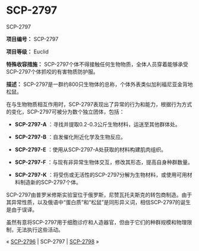 # SCP-2797
                        




SCP-2797



**项目编号：** SCP-2797

**项目等级：** Euclid

**特殊收容措施：** SCP-2797个体不得接触任何生物物质，全体人员穿着能够承受SCP-2797个体抓咬的有害物质防护服。

**描述：** SCP-2797是一群约800只生物体的总称，个体外表类似加利福尼亚金背地松鼠。

在与生物物质相互作用时，SCP-2797表现出了异常的行为和能力，根据行为方式的变化，SCP-2797可被分为数个独立团体，包括：

- **SCP-2797-A** ：寻找并提取0.2-0.3公斤生物材料，运送至其他群体处。

- **SCP-2797-B** ：自发催化附近化学及生物反应。

- **SCP-2797-E** ：使用从SCP-2797-A处获取的材料构建肌肉组织。

- **SCP-2797-F** ：与现有非异常生物体交互，修改其形态，提高自身种群数量。

- **SCP-2797-K** ：将受伤或无活性的SCP-2797分解为生物材料，或使用可用材料制造新的SCP-2797个体。

SCP-2797由普罗米修斯实验室位于俄罗斯，尼赞瓦托夫斯克的转包商制造。由于其异常性质，以及俄语中“蛋白质”和“松鼠”是同形异义词，相信SCP-2797的诞生是由于误译。

虽然有意将SCP-2797用于细胞诊疗和人造器官，但由于它们的种群规模和物理限制，无法执行这些活动。



« <a shape='rect' class='newpage' href='/scp-2796'>SCP-2796</a> | SCP-2797 | [SCP-2798](/scp-2798) »





                    